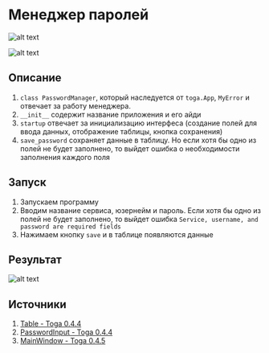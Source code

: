 # Менеджер паролей
![alt text](image.png)

![alt text](image-1.png)

## Описание

1. `class PasswordManager`, который наследуется от `toga.App`, `MyError` и отвечает за работу менеджера. 
2. `__init__` содержит название приложения и его айди
3. `startup` отвечает за инициализацию интерфеса (создание полей для ввода данных, отображение таблицы, кнопка сохранения)
4. `save_password` сохраняет данные в таблицу. Но если хотя бы одно из полей не будет заполнено, то выйдет ошибка о необходимости заполнения каждого поля
   

## Запуск
1. Запускаем программу
2. Вводим название сервиса, юзернейм и пароль. Если хотя бы одно из полей не будет заполнено, то выйдет ошибка `Service, username, and password are required fields`
3. Нажимаем кнопку `save` и в таблице появляются данные

## Результат
![alt text](image-2.png)

## Источники
1. [Table - Toga 0.4.4](https://toga.readthedocs.io/en/stable/reference/api/widgets/table.html)
2. [PasswordInput - Toga 0.4.4](https://toga.readthedocs.io/en/stable/reference/api/widgets/passwordinput.html)
3. [MainWindow - Toga 0.4.5](https://toga.readthedocs.io/en/latest/reference/api/mainwindow.html)
